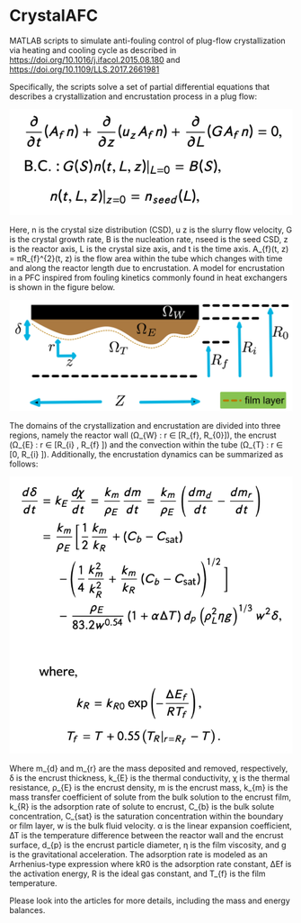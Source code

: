 # CrystalAFC
MATLAB scripts to simulate anti-fouling control of plug-flow crystallization via heating and cooling cycle as described in https://doi.org/10.1016/j.ifacol.2015.08.180 and https://doi.org/10.1109/LLS.2017.2661981

Specifically, the scripts solve a set of partial differential equations that describes a crystallization and encrustation process in a plug flow:

![](Images/PFC-PBM_PDE.png)

Here, n is the crystal size distribution (CSD), u z is the slurry flow velocity, G is the crystal growth rate, B is the nucleation rate, nseed is the seed CSD, z is the reactor axis, L is the crystal size axis, and t is the time axis. A_{f}(t, z) = πR_{f}^{2}(t, z) is the flow area within the tube which changes with time and along the reactor length due to encrustation. A model for encrustation in a PFC inspired from fouling kinetics commonly found in heat exchangers is shown in the figure below. 

![](Images/PFC_domain.jpg)

The domains of the crystallization and encrustation are divided into three regions, namely the reactor wall (Ω_{W} : r ∈ [R_{f}, R_{0}]), the encrust (Ω_{E} : r ∈ [R_{i} , R_{f} ]) and the convection within the tube (Ω_{T} : r ∈ [0, R_{i} ]). Additionally, the encrustation dynamics can be summarized as follows:

![](Images/encrust_ODE.png)

Where m_{d} and m_{r} are the mass deposited and removed, respectively, δ is the encrust thickness, k_{E} is the thermal conductivity, χ is the thermal resistance, ρ_{E} is the encrust density, m is the encrust mass, k_{m} is the mass transfer coefficient of solute from the bulk solution to the encrust film, k_{R} is the adsorption rate of solute to encrust, C_{b} is the bulk solute concentration, C_{sat} is the saturation concentration within the boundary or film layer, w is the bulk fluid velocity. α is the linear expansion coefficient, ∆T is the temperature difference between the reactor wall and the encrust surface, d_{p} is the encrust particle diameter, η is the film viscosity, and g is the gravitational acceleration. The adsorption rate is modeled as an Arrhenius-type expression where kR0 is the adsorption rate constant, ∆Ef is the activation energy, R is the ideal gas constant, and T_{f} is the film temperature.

Please look into the articles for more details, including the mass and energy balances. 
